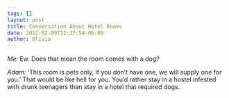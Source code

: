 ```yaml
---
tags: []
layout: post
title: Conversation About Hotel Rooms
date: 2012-02-09T12:37:54-06:00
author: Olivia
---
```


*Me:* Ew. Does that mean the room comes with a dog?

*Adam:* ‘This room is pets only, if you don’t have one, we will supply one for you.’ That would be like hell for you. You’d rather stay in a hostel infested with drunk teenagers than stay in a hotel that required dogs.
